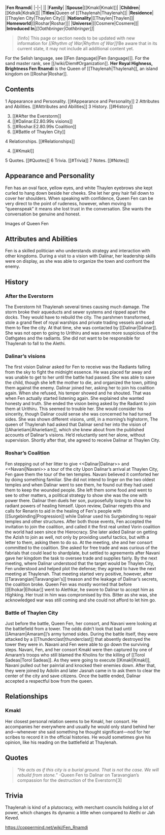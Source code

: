 |**Fen Rnamdi**|
|-|-|
||
|**Family**|
|**Spouse**|[[Kmakl\|Kmakl]]|
|**Children**|[[Kdralk\|Kdralk]]|
|**Titles**|Queen of [[Thaylenah\|Thaylenah]]|
|**Residence**|[[Thaylen City\|Thaylen City]]|
|**Nationality**|[[Thaylen\|Thaylen]]|
|**Homeworld**|[[Roshar\|Roshar]]|
|**Universe**|[[Cosmere\|Cosmere]]|
|**Introduced In**|*[[Oathbringer\|Oathbringer]]*|

> [!info] This page or section needs to be updated with new information for *[[Rhythm of War\|Rhythm of War]]*!Be aware that in its current state, it may not include all additional content yet.

For the Selish language, see [[Fen (language)\|Fen (language)]].
For the sand master rank, see [[/wiki/Diem#Organization]].
**Her Royal Highness, Brightness Fen Rnamdi** is the Queen of [[Thaylenah\|Thaylenah]], an island kingdom on [[Roshar\|Roshar]].

## Contents

1 Appearance and Personality. [[#Appearance and Personality]] 
2 Attributes and Abilities. [[#Attributes and Abilities]] 
3 History. [[#History]] 

3. [[#After the Everstorm]] 
3. [[#Dalinar.E2.80.99s visions]] 
3. [[#Roshar.E2.80.99s Coalition]] 
3. [[#Battle of Thaylen City]] 


4 Relationships. [[#Relationships]] 

4. [[#Kmakl]] 


5 Quotes. [[#Quotes]] 
6 Trivia. [[#Trivia]] 
7 Notes. [[#Notes]] 


## Appearance and Personality
Fen has an oval face, yellow eyes, and white Thaylen eyebrows she kept curled to hang down beside her cheeks. She let her grey hair fall down to cover her shoulders.
When speaking with confidence, Queen Fen can be very direct to the point of rudeness, however, when moving to “queenspeak” it means she lost trust in the conversation. She wants the conversation be genuine and honest.


Images of Queen Fen

























## Attributes and Abilities
Fen is a skilled politician who understands strategy and interaction with other kingdoms. During a visit to a vision with Dalinar, her leadership skills were on display, as she was able to organize the town and confront the enemy.

## History
### After the Everstorm
The Everstorm hit Thaylenah several times causing much damage. The storm broke their aqueducts and sewer systems and ripped apart the docks. They would have to rebuild the city. The parshmen transformed, stole a grand fleet of royal warships and private trading vessels and used them to flee the city.
At that time, she was contacted by [[Dalinar\|Dalinar]]. She was not open to going to Urithiru and was even more suspicious of the Oathgates and the radiants. She did not want to be responsible for Thaylenah to fall to the Alethi.

### Dalinar’s visions
The first vision Dalinar asked for Fen to receive was the Radiants falling from the sky to fight the midnight essence. He was placed far away and was unable to get to her until the battle had passed. She was able to save the child, though she left the mother to die, and organized the town, pitting them against the enemy. Dalinar joined her, asking her to join his coalition again. When she refused, his temper showed and he shouted. That was when Fen actually started listening again. She explained she wanted honesty and truth. She ended the vision being asked by the Radiant to join them at Urithiru. This seemed to trouble her. She would consider his sincerity, though Dalinar could sense she was concerned he had turned sides.
She was shown different visions, until, in a morning’s highstorm, The queen of Thaylenah had asked that Dalinar send her into the vision of [[Aharietiam\|Aharietiam]], which she knew about from the published accounts of Dalinar’s visions. He’d reluctantly sent her alone, without supervision. Shortly after that, she agreed to receive Dalinar at Thaylen City.

### Roshar’s Coalition
  Fen stepping out of her litter to give <<Dalinar\|Dalinar>> and <<Navani\|Navani>> a tour of the city
Upon Dalinar’s arrival at Thaylen City, Fen gave them the tour of the ten temples. Navani believed it comforted her by doing something familiar. She did not intend to linger on the two oldest temples and when Dalinar went to see them, he found out they had used them to keep the wounded people. She left them some food and went to see to other matters, a political strategy to show she was the one with power there. Dalinar then duels her son, purposefully losing to show his radiant powers of healing himself. Upon review, Dalinar regrets this and calls for Renarin to aid in the healing of Fen's people with [[Surgebinding\|Progression]] while Dalinar used his Surgebinding to repair temples and other structures. After both those events, Fen accepted the invitation to join the coalition, and called it the first real united Vorin coalition the world had seen since the Hierocracy.
She later aided Dalinar on getting the Azish to join as well, not only by providing useful tactics, but with a letter to them, asking them to do so.
At the meeting, she and her consort committed to the coalition. She asked for free trade and was curious of the fabrials that could lead to shardplate, but settled to agreements after Navani gave her kingdom the task to oversee trade and supplies fairly. By the next meeting, where Dalinar understood that the target would be Thaylen City, Fen understood and helped plot the defense; they agreed to have the next meeting at Thaylenah.
That meeting started very positive, however, after [[Taravangian\|Taravangian's]] treason and the leakage of Dalinar’s secrets, the coalition broke. Queen Fen was mostly worried that before [[Elhokar\|Elhokar]] went to Alethkar, he swore to Dalinar to accept him as Highking. Her trust in him was compromised by this. Bitter as she was, she acknowledged war was still coming and she could not afford to let him go.

### Battle of Thaylen City
Just before the battle, Queen Fen, her consort, and Navani were looking at the battlefield from a tower. The odds didn’t look that bad until [[Amaram\|Amaram]]’s army turned sides. During the battle itself, they were attacked by a [[Thunderclast\|thunderclast]] that absently destroyed the tower they were in. Navani and Fen were able to go down the surviving steps.
Navani, Fen, and her consort Kmakl were then captured by one of Amaram’s troops who still blamed the Kholins for the killing of [[Torol Sadeas\|Torol Sadeas]]. As they were going to execute [[Kmakl\|Kmakl]], Navani pulled out her painrial and knocked their enemies down.
After that, they were joined by Adolin and later Jasnah came in to ask them to clear the center of the city and save citizens. Once the battle ended, Dalinar accepted a respectful bow from the queen.

## Relationships
### Kmakl
Her closest personal relation seems to be Kmakl, her consort. He accompanies her everywhere and usually he would only stand behind her and—whenever she said something he thought significant—nod for her scribes to record it in the official histories. He would sometimes give his opinion, like his reading on the battlefield at Thaylenah.

## Quotes
>“*He acts as if this city is a burial ground. That is not the case. We will rebuild from stone.*”
\-Queen Fen to Dalinar on Taravangian’s compassion for the destruction of the Everstorm[3]


## Trivia
Thaylenah is kind of a plutocracy, with merchant councils holding a lot of power, which changes its dynamic a little when compared to Alethi or Jah Keved.


https://coppermind.net/wiki/Fen_Rnamdi